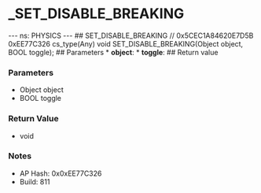 # _SET_DISABLE_BREAKING

--- ns: PHYSICS --- ## SET_DISABLE_BREAKING  // 0x5CEC1A84620E7D5B 0xEE77C326 cs_type(Any) void SET_DISABLE_BREAKING(Object object, BOOL toggle);  ## Parameters * **object**: * **toggle**:  ## Return value

### Parameters
* Object object
* BOOL toggle

### Return Value
* void

### Notes
* AP Hash: 0x0xEE77C326
* Build: 811

